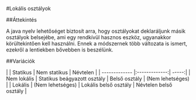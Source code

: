#Lokális osztályok

##Áttekintés

A java nyelv lehetőséget biztosít arra, hogy osztályokat deklaráljunk másik osztályok belsejébe, ami egy rendkívül hasznos eszköz, ugyanakkor körültekintően kell használni. Ennek a módszernek több változata is ismert, ezekről a lentiekben bővebben is beszélünk.

##Variációk

|  | Statikus | Nem statikus | Névtelen |
| ------------- |:-------------:| -----:|
| Nem lokális | Statikus beágyazott osztály | Belső osztály | (Nem lehetséges) |
| Lokális | (Nem lehetséges) | Lokális belső osztály | Névtelen belső osztály |

